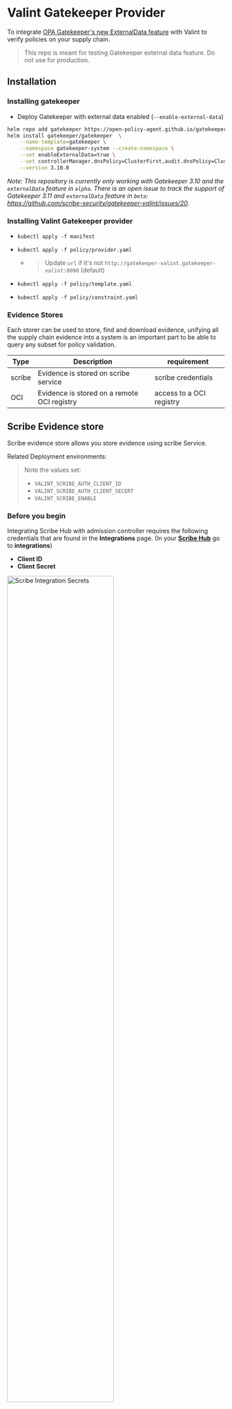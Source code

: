 # Valint Gatekeeper Provider
To integrate [OPA Gatekeeper's new ExternalData feature](https://open-policy-agent.github.io/gatekeeper/website/docs/externaldata) with Valint to verify policies on your supply chain.

> This repo is meant for testing Gatekeeper external data feature. Do not use for production.

## Installation

### Installing gatekeeper
- Deploy Gatekeeper with external data enabled (`--enable-external-data`)
```sh
helm repo add gatekeeper https://open-policy-agent.github.io/gatekeeper/charts
helm install gatekeeper/gatekeeper  \
    --name-template=gatekeeper \
    --namespace gatekeeper-system --create-namespace \
    --set enableExternalData=true \
    --set controllerManager.dnsPolicy=ClusterFirst,audit.dnsPolicy=ClusterFirst \
    --version 3.10.0
```
_Note: This repository is currently only working with Gatekeeper 3.10 and the `externalData` feature in `alpha`. There is an open issue to track the support of Gatekeeper 3.11 and `externalData` feature in `beta`: https://github.com/scribe-security/gatekeeper-valint/issues/20._

### Installing Valint Gatekeeper provider
- `kubectl apply -f manifest`

- `kubectl apply -f policy/provider.yaml`
  - > Update `url` if it's not `http://gatekeeper-valint.gatekeeper-valint:8090` (default)

- `kubectl apply -f policy/template.yaml`

- `kubectl apply -f policy/constraint.yaml`

### Evidence Stores
Each storer can be used to store, find and download evidence, unifying all the supply chain evidence into a system is an important part to be able to query any subset for policy validation.

| Type  | Description | requirement |
| --- | --- | --- |
| scribe | Evidence is stored on scribe service | scribe credentials |
| OCI | Evidence is stored on a remote OCI registry | access to a OCI registry |

## Scribe Evidence store
Scribe evidence store allows you store evidence using scribe Service.

Related Deployment environments:
> Note the values set:
>* `VALINT_SCRIBE_AUTH_CLIENT_ID`
>* `VALINT_SCRIBE_AUTH_CLIENT_SECERT`
>* `VALINT_SCRIBE_ENABLE`

### Before you begin
Integrating Scribe Hub with admission controller requires the following credentials that are found in the **Integrations** page. (In your **[Scribe Hub](https://prod.hub.scribesecurity.com/ "Scribe Hub Link")** go to **integrations**)

* **Client ID**
* **Client Secret**

<img src='../../../img/ci/integrations-secrets.jpg' alt='Scribe Integration Secrets' width='70%' min-width='400px'/>

1. Edit the `manifest/secret.yaml` file, enable client and add  related `Client ID` and `Client Secret`.

  For example.
  ```yaml
  apiVersion: v1
  kind: Secret
  metadata:
    name: scribe-cred-secret
    namespace: gatekeeper-valint
  stringData:
    scribe_client_id: "<your client secret>"
    scribe_client_secret: "<your client secret>"
    scribe_enable: "true"
  ```

2. To install the gatekeeper-valint with Scribe service integration:
```bash
    kubectl apply -f manifest
    # Update `url` if it's not `http://gatekeeper-valint.gatekeeper-valint:8090` (default)
    kubectl apply -f policy/provider.yaml

    kubectl apply -f policy/template.yaml
    kubectl apply -f policy/constraint.yaml
```

> Credentials will be stored as a secret named `scribe-cred-secret`.

## OCI Evidence store
Valint supports both storage and verification flows for `attestations` and `statement` objects using an OCI registry as an evidence store. <br />
Using OCI registry as an evidence store allows you to upload and verify evidence across your supply chain in a seamless manner.

Related configmap flags:
>* `config.attest.cocosign.storer.OCI.enable` - Enable OCI store.
>* `config.attest.cocosign.storer.OCI.repo` - Evidence store location.
<!-- * `imagePullSecrets` - Secret name for private registry. -->

### Dockerhub limitation
Dockerhub does not support the subpath format, `oci-repo` should be set to your Dockerhub Username.

> Some registries like Jfrog allow multi layer format for repo names such as , `my_org.jfrog.io/policies/attestations`.

### Before you begin
- Write access to upload evidence using the `valint` tool.
- Read access to download evidence for the provider.
- Evidence can be stored in any accessible OCI registry.

1. Edit the `manifest/configmap.yaml` file, enable OCI client and enable a OCI repo.
   For example, 
   ```yaml
   attest:
    cocosign:
      storer:
        OCI:
          enable: true
          repo: <optional oci-repo>
   ```

   > [oci-repo] is the URL of the OCI repository where all evidence will be uploaded.
      - Example: If your oci repo is `somewhere/evidence_store` create a evidence for `example/my_image:latest`, the evidence will be stored as under `somewhere/evidence_store/image/SHA-256-DIGEST.sig`

   > Empty `oci-repo` will Attach the evidence to the same repo as the uploaded image.
    - Example: If you create a evidence for `example/my_image:latest`, the evidence will be stored as `example/my_image:SHA-256-DIGEST.sig` (oci-repo).

<!-- 2. If [oci-repo] is a private registry, attach permissions to the admission with the following steps:
    1. Create a secret:
    ```bash
    kubectl create secret docker-registry [secret-name] --docker-server=[registry_url] --docker-username=[username] --docker-password=[access_token] -n gatekeeper-valint
    ``` -->
     
2. To install the gatekeeper-valint with Scribe service integration:
```bash
    kubectl apply -f manifest
    # Update `url` if it's not `http://gatekeeper-valint.gatekeeper-valint:8090` (default)
    kubectl apply -f policy/provider.yaml

    kubectl apply -f policy/template.yaml
    kubectl apply -f policy/constraint.yaml
```

## Verification

## See Gatekeeper Valint in action
By **default** Valint policy is a simplistic verify signature policy.

```bash
kubectl apply -f policy/examples/error.yaml
```
Request should be rejected as the image was not signed.

```
  TBD output expected
```

This will successfully create the pod demo using a demo signed image.
```bash
kubectl apply -f policy/examples/valid.yaml
```
Request should be successfully deploy.

```
  TBD output expected
```

## Uploading signed evidence
Using valint `-o attest` flag you can upload signed evidence on the image.
```bash
valint [bom, slsa] my_image -o attest [--oci OR --scribe.enable]
```

## Adding custom policies
TBD